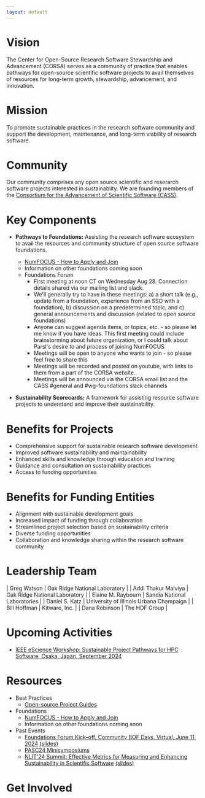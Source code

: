 ```yaml
---
layout: default
---
```


# Vision

The Center for Open-Source Research Software Stewardship and Advancement (CORSA) serves as a community of practice that enables pathways for open-source scientific software projects to avail themselves of resources for long-term growth, stewardship, advancement, and innovation.

# Mission

To promote sustainable practices in the research software community and support the development, maintenance, and long-term viability of research software.

# Community

Our community comprises any open source scientific and reserarch software projects interested in sustainablity. We are founding members of the [Consortium for the Advancement of Scientific Software (CASS)](https://cass.community).

# Key Components
- **Pathways to Foundations:** Assisting the research software ecosystem to avail the resources and community structure of open source software foundations.
  - [NumFOCUS - How to Apply and Join](foundations/numfocus.html)
  - Information on other foundations coming soon
  - Foundations Forum
    - First meeting at noon CT on Wednesday Aug 28. Connection details shared via our mailing list and slack.
    - We'll generally try to have in these meetings: a) a short talk (e.g., update from a foundation, experience from an SSO with a foundation), b) discussion on a predetermined topic, and c) general announcements and discussion (related to open source foundations)
    - Anyone can suggest agenda items, or topics, etc. - so please let me know if you have ideas. This first meeting could include brainstorming about future organization, or I could talk about Parsl's desire to and process of joining NumFOCUS. 
    - Meetings will be open to anyone who wants to join - so please feel free to share this
    - Meetings will be recorded and posted on youtube, with links to them from a part of the CORSA website.
    - Meetings will be announced via the CORSA email list and the CASS #general and #wg-foundations slack channels

- **Sustainability Scorecards:** A framework for assisting resource software projects to understand and improve their sustainability.

# Benefits for Projects
- Comprehensive support for sustainable research software development
- Improved software sustainability and maintainability
- Enhanced skills and knowledge through education and training
- Guidance and consultation on sustainability practices
- Access to funding opportunities

# Benefits for Funding Entities
- Alignment with sustainable development goals
- Increased impact of funding through collaboration
- Streamlined project selection based on sustainability criteria
- Diverse funding opportunities
- Collaboration and knowledge sharing within the research software community

# Leadership Team

| Greg Watson | Oak Ridge National Laboratory |
| Addi Thakur Malviya | Oak Ridge National Laboratory |
| Elaine M. Raybourn | Sandia National Laboratories |
| Daniel S. Katz | University of Illinois Urbana Champaign |
| Bill Hoffman | Kitware, Inc. |
| Dana Robinson | The HDF Group |

# Upcoming Activities

- [IEEE eScience Workshop: Sustainable Project Pathways for HPC Software, Osaka, Japan, September 2024](workshops/eScience2024.md)

# Resources

- Best Practices
  - [Open-source Project Guides](https://github.com/corsa-center/oss-documents/blob/main/README.md)
- Foundations
  - [NumFOCUS - How to Apply and Join](foundations/numfocus.html)
  - Information on other foundations coming soon
- Past Events
  - [Foundations Forum Kick-off, Community BOF Days, Virtual, June 11, 2024](https://cass.community/bofs/2024/foundations) [(slides)](presentations/Foundations%20Forum%20-%20CASS%20BOF%20Days%2020240611.pdf)
  - [PASC24 Minisymposiums](workshops/pasc24.html)
  - [NLIT'24 Summit: Effective Metrics for Measuring and Enhancing Sustainability in Scientific Software](https://www.fbcinc.com/e/NLIT/default.aspx) [(slides)](presentations/NLIT%20CORSA%20Workshop.pdf)
    
# Get Involved
<div class="classictemplate template" style="display: block;">
	<style type="text/css">
		#groupsio_embed_signup input {border:1px solid #999; -webkit-appearance:none;}
		#groupsio_embed_signup label {display:block; font-size:16px; padding-bottom:10px; font-weight:bold;}
		#groupsio_embed_signup .email {display:block; padding:8px 0; margin:0 4% 10px 0; text-indent:5px; width:58%; min-width:130px;}
		#groupsio_embed_signup {
		background:#fff; clear:left; font:14px Helvetica,Arial,sans-serif;
		}
		#groupsio_embed_signup .button {

		width:25%; margin:0 0 10px 0; min-width:90px;
		background-image: linear-gradient(to bottom,#337ab7 0,#265a88 100%);
		background-repeat: repeat-x;
		border-color: #245580;
		text-shadow: 0 -1px 0 rgba(0,0,0,.2);
		box-shadow: inset 0 1px 0 rgba(255,255,255,.15),0 1px 1px rgba(0,0,0,.075);
		padding: 5px 10px;
		font-size: 12px;
		line-height: 1.5;
		border-radius: 3px;
		color: #fff;
		background-color: #337ab7;
		display: inline-block;
		margin-bottom: 0;
		font-weight: 400;
		text-align: center;
		white-space: nowrap;
		vertical-align: middle;
		}
	</style>
	<div id="groupsio_embed_signup">
		<form action="https://groups.io/g/corsa/signup?u=4542720638022150858" method="post" id="groupsio-embedded-subscribe-form" name="groupsio-embedded-subscribe-form" target="_blank">
			<div id="groupsio_embed_signup_scroll">
				<label for="email" id="templateformtitle">
					Subscribe to our group
				</label>
				<input type="email" value="" name="email" class="email" id="email" placeholder="Email Address" required="">
				<!-- real people should not fill this in and expect good things - do not remove this or risk form bot signups-->
				<div style="position: absolute; left: -5000px;" aria-hidden="true">
					<input type="text" name="b_4542720638022150858" tabindex="-1" value="">
				</div>
				<div id="templatearchives"></div>
				<input type="submit" value="Subscribe" name="subscribe" id="groupsio-embedded-subscribe" class="button">
			</div>
		</form>
	</div>
</div>
